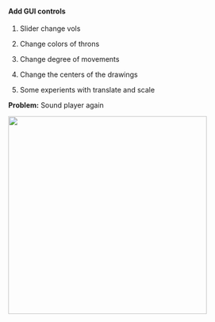 #### Add GUI controls
1. Slider change vols
2. Change colors of throns
3. Change degree of movements
4. Change the centers of the drawings

5. Some experients with translate and scale

**Problem:** Sound player again

<img src="./Assignment7.gif" width="400">
